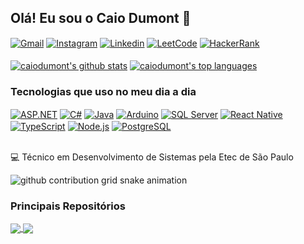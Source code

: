 ## Olá! Eu sou o Caio Dumont 👋

<div style="display: inline_block" >
  <a href="mailto:caiodumontfer@gmail.com" target="_blank" ><img align="center" alt="Gmail" src="https://img.shields.io/badge/Gmail-D14836?style=for-the-badge&logo=gmail&logoColor=white" /></a> 
  <a href="https://www.instagram.com/c4iiin/" target="_blank" ><img align="center" alt="Instagram" src="https://img.shields.io/badge/Instagram-E4405F?style=for-the-badge&logo=instagram&logoColor=white" /></a> 
  <a href="https://www.linkedin.com/in/caio-henrique-dumont-ferreira-3b9b27339/" target="_blank" ><img align="center" alt="Linkedin" src="https://img.shields.io/badge/LinkedIn-0077B5?style=for-the-badge&logo=linkedin&logoColor=white" /></a> 
  <a href="https://leetcode.com/u/caiodumont/" target="_blank" ><img align="center" alt="LeetCode" src="https://img.shields.io/badge/-LeetCode-FFA116?style=for-the-badge&logo=LeetCode&logoColor=black" /></a> 
  <a href="https://www.hackerrank.com/profile/caiodumont" target="_blank" ><img align="center" alt="HackerRank" src="https://img.shields.io/badge/-Hackerrank-2EC866?style=for-the-badge&logo=HackerRank&logoColor=white" /></a> 
</div>

<br />

<div>
 <a href="https://github.com/caiodumont"><img align="center" src="https://github-readme-stats.vercel.app/api?username=caiodumont&theme=dark&show_icons=true&hide_border=true&count_private=true" alt="caiodumont's github stats" /></a>  <a href="https://github.com/caiodumont"><img align="center" src="https://github-readme-stats.vercel.app/api/top-langs/?username=caiodumont&theme=dark&show_icons=true&hide_border=true&layout=compact" alt="caiodumont's top languages" /></a> 
</div>

### Tecnologias que uso no meu dia a dia

<div style="display: inline_block" >
  <a href="" target="_blank" ><img align="center" alt="ASP.NET" src="https://img.shields.io/badge/.NET-5C2D91?style=for-the-badge&logo=.net&logoColor=white" /></a> 
  <a href="" target="_blank" ><img align="center" alt="C#" src="https://img.shields.io/badge/C%23-239120?style=for-the-badge&logo=c-sharp&logoColor=white" /></a> 
  <a href="" target="_blank" ><img align="center" alt="Java" src="https://img.shields.io/badge/Java-ED8B00?style=for-the-badge&logo=openjdk&logoColor=white" /></a>   
  <a href="" target="_blank" ><img align="center" alt="Arduino" src="https://img.shields.io/badge/Arduino-00979D?style=for-the-badge&logo=Arduino&logoColor=white" /></a> 
  <a href="" target="_blank" ><img align="center" alt="SQL Server" src="https://img.shields.io/badge/Microsoft%20SQL%20Server-CC2927?style=for-the-badge&logo=microsoft%20sql%20server&logoColor=white" /></a> 
  <a href="" target="_blank" ><img align="center" alt="React Native" src="https://img.shields.io/badge/React_Native-20232A?style=for-the-badge&logo=react&logoColor=61DAFB" /></a> 
  <a href="" target="_blank" ><img align="center" alt="TypeScript" src="https://img.shields.io/badge/TypeScript-007ACC?style=for-the-badge&logo=typescript&logoColor=white" /></a> 
  <a href="" target="_blank" ><img align="center" alt="Node.js" src="https://img.shields.io/badge/Node.js-43853D?style=for-the-badge&logo=node.js&logoColor=white" /></a> 
  <a href="" target="_blank" ><img align="center" alt="PostgreSQL" src="https://img.shields.io/badge/PostgreSQL-316192?style=for-the-badge&logo=postgresql&logoColor=white" /></a> 
</div>

<br />

💻 Técnico em Desenvolvimento de Sistemas pela Etec de São Paulo

<picture align="center">
  <source media="(prefers-color-scheme: dark)" srcset="https://raw.githubusercontent.com/caiodumont/caiodumont/output/github-contribution-grid-snake-dark.svg">
  <source media="(prefers-color-scheme: light)" srcset="https://raw.githubusercontent.com/caiodumont/caiodumont/output/github-contribution-grid-snake-dark.svg">
  <img align="center" alt="github contribution grid snake animation" src="https://raw.githubusercontent.com/wr4itth/caiodumont/output/github-contribution-grid-snake.svg">
</picture>

<br />

### Principais Repositórios

<div style="display: inline_block" >
  <a href="https://github.com/caiodumont/inventory-flow">
    <img align="center" src="https://github-readme-stats.vercel.app/api/pin/?username=caiodumont&repo=inventory-flow&theme=dark&hide_border=true" />
  </a>
  <a href="https://github.com/caiodumont/a-pp">
    <img align="center" src="https://github-readme-stats.vercel.app/api/pin/?username=caiodumont&repo=a-pp&theme=dark&hide_border=true" />
  </a>
</div>
